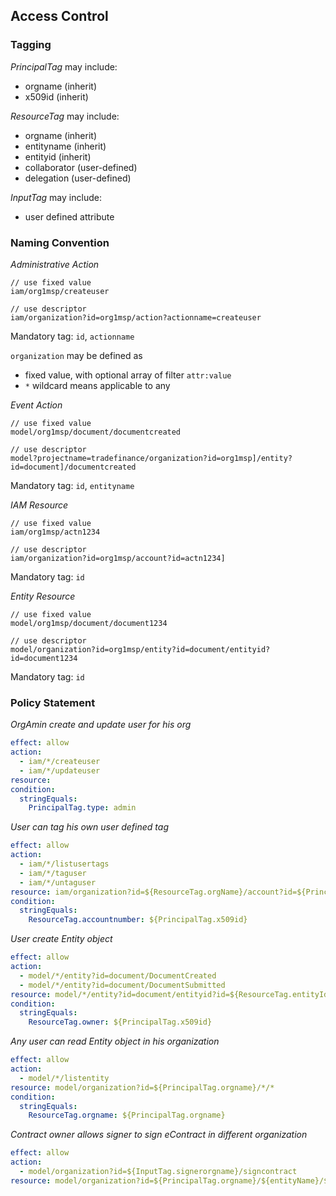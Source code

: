 ## Access Control

### Tagging

_PrincipalTag_ may include:

- orgname (inherit)
- x509id (inherit)

_ResourceTag_ may include:

- orgname (inherit)
- entityname (inherit)
- entityid (inherit)
- collaborator (user-defined)
- delegation (user-defined)

_InputTag_ may include:

- user defined attribute

### Naming Convention

_Administrative Action_

```text
// use fixed value
iam/org1msp/createuser

// use descriptor
iam/organization?id=org1msp/action?actionname=createuser
```

Mandatory tag: `id`, `actionname`

`organization` may be defined as

- fixed value, with optional array of filter `attr:value`
- `*` wildcard means applicable to any

_Event Action_

```text
// use fixed value
model/org1msp/document/documentcreated

// use descriptor
model?projectname=tradefinance/organization?id=org1msp]/entity?id=document]/documentcreated
```

Mandatory tag: `id`, `entityname`

_IAM Resource_

```text
// use fixed value
iam/org1msp/actn1234

// use descriptor
iam/organization?id=org1msp/account?id=actn1234]
```

Mandatory tag: `id`

_Entity Resource_

```text
// use fixed value
model/org1msp/document/document1234

// use descriptor
model/organization?id=org1msp/entity?id=document/entityid?id=document1234
```

Mandatory tag: `id`

### Policy Statement

_OrgAmin create and update user for his org_

```yaml
effect: allow
action:
  - iam/*/createuser
  - iam/*/updateuser
resource:
condition:
  stringEquals:
    PrincipalTag.type: admin
```

_User can tag his own user defined tag_

```yaml
effect: allow
action:
  - iam/*/listusertags
  - iam/*/taguser
  - iam/*/untaguser
resource: iam/organization?id=${ResourceTag.orgName}/account?id=${PrincipalTag.x509id}
condition:
  stringEquals:
    ResourceTag.accountnumber: ${PrincipalTag.x509id}
```

_User create Entity object_

```yaml
effect: allow
action:
  - model/*/entity?id=document/DocumentCreated
  - model/*/entity?id=document/DocumentSubmitted
resource: model/*/entity?id=document/entityid?id=${ResourceTag.entityId}
condition:
  stringEquals:
    ResourceTag.owner: ${PrincipalTag.x509id}
```

_Any user can read Entity object in his organization_

```yaml
effect: allow
action:
  - model/*/listentity
resource: model/organization?id=${PrincipalTag.orgname}/*/*
condition:
  stringEquals:
    ResourceTag.orgname: ${PrincipalTag.orgname}
```

_Contract owner allows signer to sign eContract in different organization_

```yaml
effect: allow
action:
  - model/organization?id=${InputTag.signerorgname}/signcontract
resource: model/organization?id=${PrincipalTag.orgname}/${entityName}/${entityId}
```
